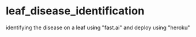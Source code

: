 # leaf_disease_identification
identifying the disease on a leaf using "fast.ai" and deploy using "heroku"
